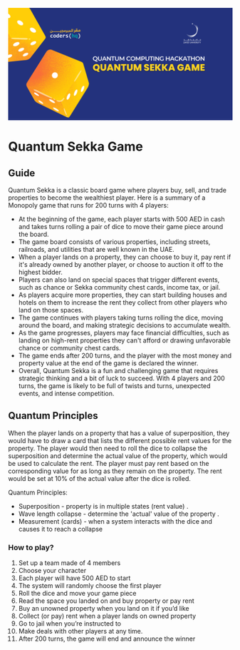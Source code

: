 ![](Resources/ZU-QU-Hackathon.png) 

# Quantum Sekka Game

## Guide
Quantum Sekka is a classic board game where players buy, sell, and trade properties to become the wealthiest player. Here is a summary of a Monopoly game that runs for 200 turns with 4 players:

* At the beginning of the game, each player starts with 500 AED in cash and takes turns rolling a pair of dice to move their game piece around the board.
* The game board consists of various properties, including streets, railroads, and utilities that are well known in the UAE. 
* When a player lands on a property, they can choose to buy it, pay rent if it's already owned by another player, or choose to auction it off to the highest bidder.
* Players can also land on special spaces that trigger different events, such as chance or Sekka community chest cards, income tax, or jail.
* As players acquire more properties, they can start building houses and hotels on them to increase the rent they collect from other players who land on those spaces.
* The game continues with players taking turns rolling the dice, moving around the board, and making strategic decisions to accumulate wealth.
* As the game progresses, players may face financial difficulties, such as landing on high-rent properties they can't afford or drawing unfavorable chance or community chest cards.
* The game ends after 200 turns, and the player with the most money and property value at the end of the game is declared the winner.
* Overall, Quantum Sekka is a fun and challenging game that requires strategic thinking and a bit of luck to succeed. With 4 players and 200 turns, the game is likely to be full of twists and turns, unexpected events, and intense competition.

## Quantum Principles
When the player lands on a property that has a value of superposition, they would have to draw a card that lists the different possible rent values for the property. The player would then need to roll the dice to collapse the superposition and determine the actual value of the property, which would be used to calculate the rent. The player must pay rent based on the corresponding value for as long as they remain on the property. The rent would be set at 10% of the actual value after the dice is rolled.

Quantum Principles: 
* Superposition - property is in multiple states (rent value) . 
* Wave length collapse  - determine the 'actual' value of the property . 
* Measurement (cards)  - when a system interacts with the dice and causes it to reach a collapse

### How to play?
1. Set up a team made of 4 members
2. Choose your character
3. Each player will have 500 AED to start
4. The system will randomly choose the first player
5. Roll the dice and move your game piece
6. Read the space you landed on and buy property or pay rent
7. Buy an unowned property when you land on it if you’d like
8. Collect (or pay) rent when a player lands on owned property
9. Go to jail when you’re instructed to
10. Make deals with other players at any time.
11. After 200 turns, the game will end and announce the winner
